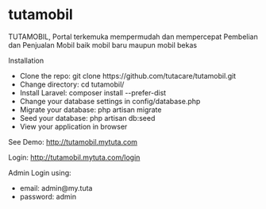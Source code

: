 # tutamobil

TUTAMOBIL, Portal terkemuka mempermudah dan mempercepat Pembelian dan Penjualan Mobil baik mobil baru maupun mobil bekas

Installation

<ul>
<li>Clone the repo: git clone https://github.com/tutacare/tutamobil.git</li>
<li>Change directory: cd tutamobil/</li>
<li>Install Laravel: composer install --prefer-dist</li>
<li>Change your database settings in config/database.php</li>
<li>Migrate your database: php artisan migrate</li>
<li>Seed your database: php artisan db:seed</li>
<li>View your application in browser</li>
</ul>

See Demo: http://tutamobil.mytuta.com<br />

Login: http://tutamobil.mytuta.com/login<br />

Admin Login using:
  <ul>
    <li>email: admin@my.tuta</li>
    <li>password: admin</li>
  </ul>
